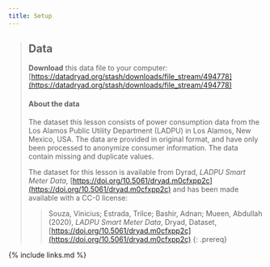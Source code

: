 ```yaml
---
title: Setup
---
```


> ## Data
>
> **Download** this data file to your computer: [https://datadryad.org/stash/downloads/file_stream/494778](https://datadryad.org/stash/downloads/file_stream/494778) 
>
> #### About the data
> The dataset this lesson consists of power consumption data from the 
> Los Alamos Public Utility Department (LADPU) in Los Alamos, New Mexico,
> USA. The data are provided in original format, and have only been 
> processed to anonymize consumer information. The data contain
> missing and duplicate values.
>
> The dataset for this lesson is available from Dyrad, _LADPU Smart Meter Data_,
> [https://doi.org/10.5061/dryad.m0cfxpp2c](https://doi.org/10.5061/dryad.m0cfxpp2c)
> and has been made available with a CC-0 license:
> 
> > Souza, Vinicius; Estrada, Trilce; Bashir, Adnan; Mueen, Abdullah (2020), 
> > _LADPU Smart Meter Data_, Dryad, Dataset, 
> > [https://doi.org/10.5061/dryad.m0cfxpp2c](https://doi.org/10.5061/dryad.m0cfxpp2c)
{: .prereq}

{% include links.md %}
